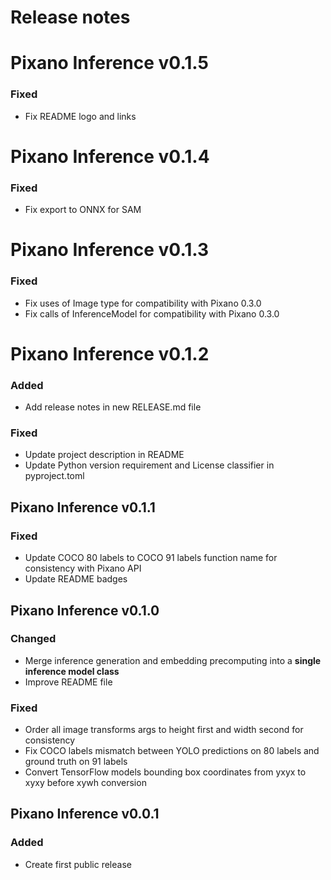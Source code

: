 # Release notes


# Pixano Inference v0.1.5

### Fixed
- Fix README logo and links


# Pixano Inference v0.1.4

### Fixed
- Fix export to ONNX for SAM


# Pixano Inference v0.1.3

### Fixed
- Fix uses of Image type for compatibility with Pixano 0.3.0
- Fix calls of InferenceModel for compatibility with Pixano 0.3.0

# Pixano Inference v0.1.2

### Added
- Add release notes in new RELEASE.md file

### Fixed
- Update project description in README
- Update Python version requirement and License classifier in pyproject.toml


## Pixano Inference v0.1.1

### Fixed
- Update COCO 80 labels to COCO 91 labels function name for consistency with Pixano API
- Update README badges


## Pixano Inference v0.1.0

### Changed
- Merge inference generation and embedding precomputing into a **single inference model class**
- Improve README file

### Fixed
- Order all image transforms args to height first and width second for consistency
- Fix COCO labels mismatch between YOLO predictions on 80 labels and ground truth on 91 labels
- Convert TensorFlow models bounding box coordinates from yxyx to xyxy before xywh conversion


## Pixano Inference v0.0.1

### Added
- Create first public release
